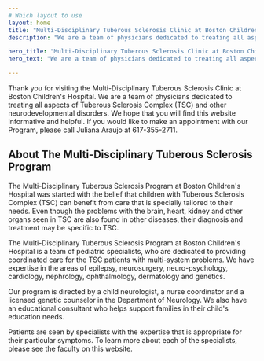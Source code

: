 ```yaml
---
# Which layout to use
layout: home
title: "Multi-Disciplinary Tuberous Sclerosis Clinic at Boston Children's Hospital"
description: "We are a team of physicians dedicated to treating all aspects of Tuberous Sclerosis Complex (TSC) and other neurodevelopmental disorders. We hope that you will find this website informative and helpful."

hero_title: "Multi-Disciplinary Tuberous Sclerosis Clinic at Boston Children's Hospital"
hero_text: "We are a team of physicians dedicated to treating all aspects of Tuberous Sclerosis Complex (TSC) and other neurodevelopmental disorders. We hope that you will find this website informative and helpful."

---
```


Thank you for visiting the Multi-Disciplinary Tuberous Sclerosis Clinic at Boston Children's Hospital. We are a team of physicians dedicated to treating all aspects of Tuberous Sclerosis Complex (TSC) and other neurodevelopmental disorders. We hope that you will find this website informative and helpful. If you would like to make an appointment with our Program, please call Juliana Araujo at 617-355-2711.

## About The Multi-Disciplinary Tuberous Sclerosis Program
The Multi-Disciplinary Tuberous Sclerosis Program at Boston Children's Hospital was started with the belief that children with Tuberous Sclerosis Complex (TSC) can benefit from care that is specially tailored to their needs. Even though the problems with the brain, heart, kidney and other organs seen in TSC are also found in other diseases, their diagnosis and treatment may be specific to TSC.

The Multi-Disciplinary Tuberous Sclerosis Program at Boston Children's Hospital is a team of pediatric specialists, who are dedicated to providing coordinated care for the TSC patients with multi-system problems. We have expertise in the areas of epilepsy, neurosurgery, neuro-psychology, cardiology, nephrology, ophthalmology, dermatology and genetics.

Our program is directed by a child neurologist, a nurse coordinator and a licensed genetic counselor in the Department of Neurology. We also have an educational consultant who helps support families in their child's education needs.

Patients are seen by specialists with the expertise that is appropriate for their particular symptoms. To learn more about each of the specialists, please see the faculty on this website.